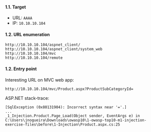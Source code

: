 #### 1.1. Target

- URL: `AAAA`
- IP: `10.10.10.104`


#### 1.2. URL enumeration
```
http://10.10.10.104/aspnet_client/
http://10.10.10.104/aspnet_client/system_web
http://10.10.10.104/mvc
http://10.10.10.104/remote
```


#### 1.2. Entry point

Interesting URL on MVC web app:
```
http://10.10.10.104/mvc/Product.aspx?ProductSubCategoryId=
```

ASP.NET stack-trace:
```
[SqlException (0x80131904): Incorrect syntax near '='.]
...
_1_Injection.Product.Page_Load(Object sender, EventArgs e) in C:\Users\jnogueira\Downloads\owasp10\1-owasp-top10-m1-injection-exercise-files\before\1-Injection\Product.aspx.cs:25
```

